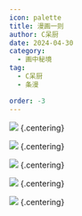 ```yaml
---
icon: palette
title: 漫画一则
author: C呆厨
date: 2024-04-30
category:
  - 画中秘境
tag:
  - C呆厨
  - 条漫

order: -3
---
```


![](./res/comic/comic1.webp) {.centering}

![](./res/comic/comic2.webp) {.centering}

![](./res/comic/comic3.webp) {.centering}

![](./res/comic/comic4.webp) {.centering}

![](./res/comic/comic5.webp) {.centering}

<FakeAds />